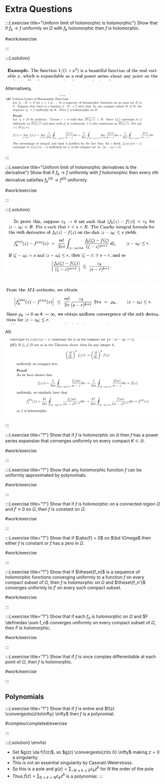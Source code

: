 # Extra Questions

:::{.exercise title="Uniform limit of holomorphic is holomorphic"}
Show that if $f_k\to f$ uniformly on $\Omega$ with $f_k$ holomorphic then $f$ is holomorphic.


#work/exercise

:::

:::{.solution}

![](figures/2021-12-10_19-34-52.png)

Alternatively,

![](figures/2021-12-14_16-55-11.png)


:::

:::{.exercise title="Uniform limit of holomorphic derivatives is the derivative"}
Show that if $f_k \to f$ uniformly with $f$ holomorphic then every $n$th derivative satisfies $f_k^{(n)}\to f^{(n)}$ uniformly.

#work/exercise

:::

:::{.solution}

![](figures/2021-12-10_19-38-03.png)

![](figures/2021-12-10_19-38-12.png)

Alt:

![](figures/2021-12-14_16-55-41.png)


:::

:::{.exercise title="?"}
Show that if $f$ is holomorphic on $\DD$ then $f$ has a power series expansion that converges uniformly on every compact $K\subset \DD$.


#work/exercise

:::

:::{.exercise title="?"}
Show that any holomorphic function $f$ can be uniformly approximated by polynomials.

#work/exercise

:::

:::{.exercise title="?"}
Show that if $f$ is holomorphic on a connected region $\Omega$ and $f'\equiv 0$ on $\Omega$, then $f$ is constant on $\Omega$.

#work/exercise

:::

:::{.exercise title="?"}
Show that if $\abs{f} = 0$ on $\bd \Omega$ then either $f$ is constant or $f$ has a zero in $\Omega$.

#work/exercise

:::

:::{.exercise title="?"}
Show that if $\theset{f_n}$ is a sequence of holomorphic functions converging uniformly to a function $f$ on every compact subset of $\Omega$, then $f$ is holomorphic on $\Omega$ and $\theset{f_n'}$ converges uniformly to $f'$ on every such compact subset.

#work/exercise

:::

:::{.exercise title="?"}
Show that if each $f_n$ is holomorphic on $\Omega$ and $F \definedas \sum f_n$ converges uniformly on every compact subset of $\Omega$, then $F$ is holomorphic.

#work/exercise

:::

:::{.exercise title="?"}
Show that if $f$ is once complex differentiable at each point of $\Omega$, then $f$ is holomorphic.

#work/exercise

:::

## Polynomials

:::{.exercise title="?"}
Show that if $f$ is entire and $f(z) \convergesto{z\to\infty} \infty$ then $f$ is a polynomial.

#complex/completed/exercise

:::

:::{.solution}
\envlist

- Set $g(z) \da f(1/z)$, so $g(z) \convergesto{z\to 0} \infty$ making $z=0$ a singularity.
- This is not an essential singularity by Casorati-Weierstrass.
- So this is a pole and $g(z) = \sum_{-N\leq k \leq 0} c_k z^k$ for $N$ the order of the pole
- Thus $f(z) = \sum_{0<k<N}c_k z^k$ is a polynomial.
:::

